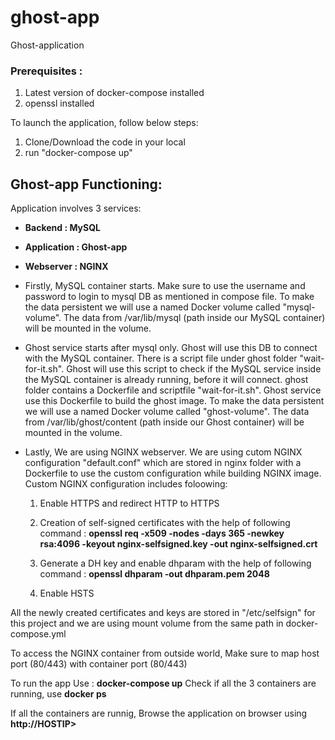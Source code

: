 # ghost-app
Ghost-application

### Prerequisites :
1. Latest version of docker-compose installed
2. openssl installed

To launch the application, follow below steps:
1. Clone/Download the code in your local
2. run "docker-compose up"

## **Ghost-app Functioning:**
Application involves 3 services:
- **Backend : MySQL**
- **Application : Ghost-app**
- **Webserver : NGINX**

- Firstly, MySQL container starts. Make sure to use the username and password to login to mysql DB as mentioned in compose file.
To make the data persistent we will use a named Docker volume called "mysql-volume". The data from /var/lib/mysql (path inside our MySQL container) will be mounted in the volume.

- Ghost service starts after mysql only. Ghost will use this DB to connect with the MySQL container. 
There is a script file under ghost folder "wait-for-it.sh". Ghost will use this script to check if the MySQL service inside the MySQL container is already running, before it will connect.
ghost  folder contains a Dockerfile and scriptfile "wait-for-it.sh". 
Ghost service use this Dockerfile to build the ghost image.
To make the data persistent we will use a named Docker volume called "ghost-volume". The data from /var/lib/ghost/content (path inside our Ghost container) will be mounted in the volume.

- Lastly, We are using NGINX webserver. We are using cutom NGINX configuration "default.conf" which are stored in nginx folder with a Dockerfile to use the custom configuration while building NGINX image.
Custom NGINX configuration includes foloowing:
  1. Enable HTTPS and redirect HTTP to HTTPS
  2. Creation of self-signed certificates with the help of following command :
     **openssl req -x509 -nodes -days 365 -newkey rsa:4096 -keyout nginx-selfsigned.key -out nginx-selfsigned.crt**

  3. Generate a DH key and enable dhparam with the help of following command :
       **openssl dhparam -out dhparam.pem 2048**

  4. Enable HSTS

All the newly created certificates and keys are stored in "/etc/selfsign" for this project and we are using mount volume from the same path in docker-compose.yml

To access the NGINX container from outside world, Make sure to map host port (80/443) with container port (80/443)

To run the app Use :
          **docker-compose up**
Check if all the 3 containers are running, use **docker ps**

If all the containers are runnig, Browse the application on browser using
        **http://HOSTIP>**
 

